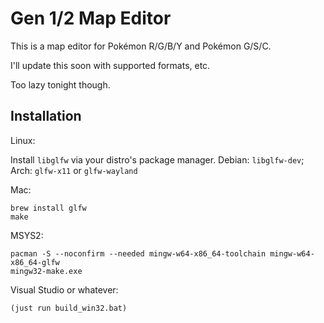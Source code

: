 Gen 1/2 Map Editor
=====
This is a map editor for Pokémon R/G/B/Y and Pokémon G/S/C.

I'll update this soon with supported formats, etc.

Too lazy tonight though.

Installation
--------

Linux:

Install `libglfw` via your distro's package manager. Debian: `libglfw-dev`; Arch: `glfw-x11` or `glfw-wayland`

Mac:
```
brew install glfw
make
```

MSYS2:
```
pacman -S --noconfirm --needed mingw-w64-x86_64-toolchain mingw-w64-x86_64-glfw
mingw32-make.exe
```

Visual Studio or whatever:
```
(just run build_win32.bat)
```
